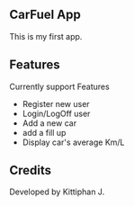 ## CarFuel App

This is my first app.

## Features

Currently support Features

* Register new user
* Login/LogOff user
* Add a new car
* add a fill up
* Display car's average Km/L

## Credits

Developed by Kittiphan J.